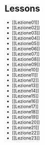 # Lessons
- [[Lezione01]]
- [[Lezione02]]
- [[Lezione03]]
- [[Lezione04]]
- [[Lezione05]]
- [[Lezione06]]
- [[Lezione07]]
- [[Lezione08]]
- [[Lezione09]]
- [[Lezione10]]
- [[Lezione11]]
- [[Lezione12]]
- [[Lezione13]]
- [[Lezione14]]
- [[Lezione15]]
- [[Lezione16]]
- [[Lezione17]]
- [[Lezione18]]
- [[Lezione19]]
- [[Lezione20]]
- [[Lezione21]]
- [[Lezione22]]
- [[Lezione23]]